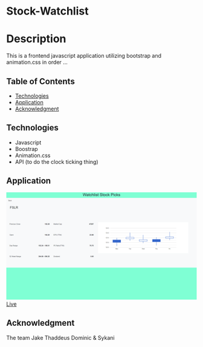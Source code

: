# Stock-Watchlist

# Description 

This is a frontend javascript application utilizing bootstrap and animation.css in order ...

## Table of Contents
* [Technologies](#technologies)
* [Application](#application)
* [Acknowledgment](#acknowledgment)

## Technologies 
* Javascript 
* Boostrap
* Animation.css
* API (to do the clock ticking thing)

## Application 

![Screenshot of App](https://github.com/D-Mastrocola/Stock-Watchlist/blob/main/assets/images/screenshot.png)
[Live](https://d-mastrocola.github.io/Stock-Watchlist/)

## Acknowledgment
The team Jake Thaddeus Dominic & Sykani



